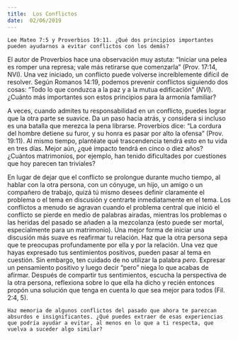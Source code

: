 ```yaml
---
title:  Los Conflictos
date:  02/06/2019
---
```


`Lee Mateo 7:5 y Proverbios 19:11. ¿Qué dos principios importantes pueden ayudarnos a evitar conflictos con los demás?`

El autor de Proverbios hace una observación muy astuta: “Iniciar una pelea es romper una represa; vale más retirarse que comenzarla” (Prov. 17:14, NVI). Una vez iniciado, un conflicto puede volverse increíblemente difícil de resolver. Según Romanos 14:19, podemos prevenir conflictos siguiendo dos cosas: “Todo lo que conduzca a la paz y a la mutua edificación” (_NVI_). ¿Cuánto más importantes son estos principios para la armonía familiar?

A veces, cuando admites tu responsabilidad en un conflicto, puedes lograr que la otra parte se suavice. Da un paso hacia atrás, y considera si incluso es una batalla que merezca la pena librarse. Proverbios dice: “La cordura del hombre detiene su furor, y su honra es pasar por alto la ofensa” (Prov. 19:11). Al mismo tiempo, plantéate qué trascendencia tendrá esto en tu vida en tres días. Mejor aún, ¿qué impacto tendrá en cinco o diez años? ¿Cuántos matrimonios, por ejemplo, han tenido dificultades por cuestiones que hoy parecen tan triviales?

En lugar de dejar que el conflicto se prolongue durante mucho tiempo, al hablar con la otra persona, con un cónyuge, un hijo, un amigo o un compañero de trabajo, quizá tú mismo desees definir claramente el problema o el tema en discusión y centrarte inmediatamente en el tema. Los conflictos a menudo se agravan cuando el problema central que inició el conflicto se pierde en medio de palabras airadas, mientras los problemas o las heridas del pasado se añaden a la mezcolanza (esto puede ser mortal, especialmente para un matrimonio). Una mejor forma de iniciar una discusión más suave es reafirmar tu relación. Haz que la otra persona sepa que te preocupas profundamente por ella y por la relación. Una vez que hayas expresado tus sentimientos positivos, pueden pasar al tema en cuestión. Sin embargo, ten cuidado de no utilizar la palabra _pero_. Expresar un pensamiento positivo y luego decir “pero” niega lo que acabas de afirmar. Después de compartir tus sentimientos, escucha la perspectiva de la otra persona, reflexiona sobre lo que ella ha dicho y recién entonces propón una solución que tenga en cuenta lo que sea mejor para todos (Fil. 2:4, 5).

`Haz memoria de algunos conflictos del pasado que ahora te parezcan absurdos e insignificantes. ¿Qué puedes extraer de esas experiencias que podría ayudar a evitar, al menos en lo que a ti respecta, que vuelva a suceder algo similar?`